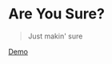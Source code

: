 # Are You Sure?

> Just makin' sure

[Demo](https://chadwithuhc.github.io/prototypes/are-you-sure/build/)
